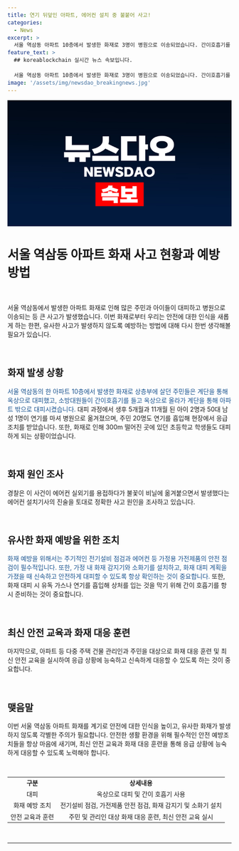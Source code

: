 ```yaml
---
title: 연기 뒤덮인 아파트, 에어컨 설치 중 불붙어 사고!
categories:
  - News
excerpt: >
  서울 역삼동 아파트 10층에서 발생한 화재로 3명이 병원으로 이송되었습니다. 간이호흡기를 이용해 주민들을 대피시킨 소방대원들의 노력으로 인명피해는 최소화되었습니다. 경찰은 에어컨 설치 작업 중 불이 난 것으로 추정되나 정확한 화재 원인은 조사 중입니다. 주변 초등학교 학생들도 안전을 위해 대피했습니다.
feature_text: >
  ## koreablockchain 실시간 뉴스 속보입니다.

  서울 역삼동 아파트 10층에서 발생한 화재로 3명이 병원으로 이송되었습니다. 간이호흡기를 이용해 주민들을 대피시킨 소방대원들의 노력으로 인명피해는 최소화되었습니다. 경찰은 에어컨 설치 작업 중 불이 난 것으로 추정되나 정확한 화재 원인은 조사 중입니다. 주변 초등학교 학생들도 안전을 위해 대피했습니다.
image: '/assets/img/newsdao_breakingnews.jpg'
---
```


<p><img src="/assets/img/newsdao_breakingnews.jpg" alt="koreablockchain 속보" /></p>

<h1 data-ke-size="size32">서울 역삼동 아파트 화재 사고 현황과 예방 방법</h1>

<p data-ke-size="size16">&nbsp;</p>

<p data-ke-size="size16">서울 역삼동에서 발생한 아파트 화재로 인해 많은 주민과 아이들이 대피하고 병원으로 이송되는 등 큰 사고가 발생했습니다. 이번 화재로부터 우리는 안전에 대한 인식을 새롭게 하는 한편, 유사한 사고가 발생하지 않도록 예방하는 방법에 대해 다시 한번 생각해볼 필요가 있습니다.</p>

<p data-ke-size="size16">&nbsp;</p>

<h2 data-ke-size="size26">화재 발생 상황</h2>

<p data-ke-size="size16"><span style="color: #1a5490;">서울 역삼동의 한 아파트 10층에서 발생한 화재로 상층부에 살던 주민들은 계단을 통해 옥상으로 대피했고, 소방대원들이 간이호흡기를 들고 옥상으로 올라가 계단을 통해 아파트 밖으로 대피시켰습니다.</span> 대피 과정에서 생후 5개월과 11개월 된 아이 2명과 50대 남성 1명이 연기를 마셔 병원으로 옮겨졌으며, 주민 20명도 연기를 흡입해 현장에서 응급 조치를 받았습니다. 또한, 화재로 인해 300m 떨어진 곳에 있던 초등학교 학생들도 대피하게 되는 상황이었습니다.</p>

<p data-ke-size="size16">&nbsp;</p>

<h2 data-ke-size="size26">화재 원인 조사</h2>

<p data-ke-size="size16">경찰은 이 사건이 에어컨 실외기를 용접하다가 불꽃이 비닐에 옮겨붙으면서 발생했다는 에어컨 설치기사의 진술을 토대로 정확한 사고 원인을 조사하고 있습니다.</p>

<p data-ke-size="size16">&nbsp;</p>

<h2 data-ke-size="size26">유사한 화재 예방을 위한 조치</h2>

<p data-ke-size="size16"><span style="color: #1a5490;">화재 예방을 위해서는 주기적인 전기설비 점검과 에어컨 등 가정용 가전제품의 안전 점검이 필수적입니다. 또한, 가정 내 화재 감지기와 소화기를 설치하고, 화재 대피 계획을 가졌을 때 신속하고 안전하게 대피할 수 있도록 항상 확인하는 것이 중요합니다.</span> 또한, 화재 대피 시 유독 가스나 연기를 흡입해 상처를 입는 것을 막기 위해 간이 호흡기를 항시 준비하는 것이 중요합니다.</p>

<p data-ke-size="size16">&nbsp;</p>

<h2 data-ke-size="size26">최신 안전 교육과 화재 대응 훈련</h2>

<p data-ke-size="size16">마지막으로, 아파트 등 다중 주택 건물 관리인과 주민을 대상으로 화재 대응 훈련 및 최신 안전 교육을 실시하여 응급 상황에 능숙하고 신속하게 대응할 수 있도록 하는 것이 중요합니다.</p>

<p data-ke-size="size16">&nbsp;</p>

<h2 data-ke-size="size26">맺음말</h2>

<p data-ke-size="size16">이번 서울 역삼동 아파트 화재를 계기로 안전에 대한 인식을 높이고, 유사한 화재가 발생하지 않도록 각별한 주의가 필요합니다. 안전한 생활 환경을 위해 필수적인 안전 예방조치들을 항상 마음에 새기며, 최신 안전 교육과 화재 대응 훈련을 통해 응급 상황에 능숙하게 대응할 수 있도록 노력해야 합니다.</p>

<p data-ke-size="size16">&nbsp;</p>

<table>
<tbody>
<tr>
<td style="text-align: center;"><b>구분</b></td>
<td style="text-align: center;"><b>상세내용</b></td>
</tr>
<tr>
<td style="text-align: center;">대피</td>
<td style="text-align: center;">옥상으로 대피 및 간이 호흡기 사용</td>
</tr>
<tr>
<td style="text-align: center;">화재 예방 조치</td>
<td style="text-align: center;">전기설비 점검, 가전제품 안전 점검, 화재 감지기 및 소화기 설치</td>
</tr>
<tr>
<td style="text-align: center;">안전 교육과 훈련</td>
<td style="text-align: center;">주민 및 관리인 대상 화재 대응 훈련, 최신 안전 교육 실시</td>
</tr>
</tbody>
</table>

<p data-ke-size="size16">&nbsp;</p>

<hr>

<p data-ke-size="size16">&nbsp;</p>

<p data-ke-size="size16">&nbsp;</p>

